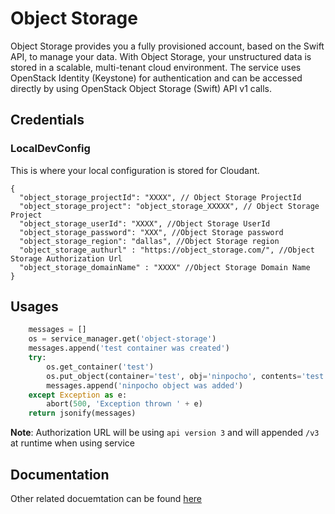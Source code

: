 # Object Storage
 
Object Storage provides you a fully provisioned account, based on the Swift API, to manage your data. With Object Storage, your unstructured data is stored in a scalable, multi-tenant cloud environment. The service uses OpenStack Identity (Keystone) for authentication and can be accessed directly by using OpenStack Object Storage (Swift) API v1 calls. 

##  Credentials

###  LocalDevConfig

This is where your local configuration is stored for Cloudant.
```
{
  "object_storage_projectId": "XXXX", // Object Storage ProjectId
  "object_storage_project": "object_storage_XXXXX", // Object Storage Project
  "object_storage_userId": "XXXX", //Object Storage UserId
  "object_storage_password": "XXX", //Object Storage password
  "object_storage_region": "dallas", //Object Storage region
  "object_storage_authurl" : "https://object_storage.com/", //Object Storage Authorization Url
  "object_storage_domainName" : "XXXX" //Object Storage Domain Name
}
```

## Usages

```python
    messages = []
    os = service_manager.get('object-storage')
    messages.append('test container was created')
    try:
        os.get_container('test')
        os.put_object(container='test', obj='ninpocho', contents='test', content_type='text/plain')
        messages.append('ninpocho object was added')
    except Exception as e:
        abort(500, 'Exception thrown ' + e)
    return jsonify(messages)
```

**Note**: Authorization URL will be using `api version 3` and will appended `/v3` at runtime when using service

## Documentation

Other related docuemtation can be found [here](https://docs.openstack.org/python-swiftclient/latest/)
